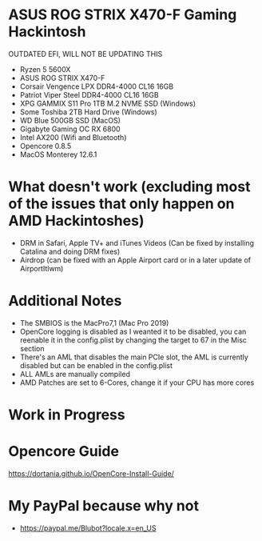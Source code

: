 # ASUS ROG STRIX X470-F Gaming Hackintosh

OUTDATED EFI, WILL NOT BE UPDATING THIS

- Ryzen 5 5600X
- ASUS ROG STRIX X470-F
- Corsair Vengence LPX DDR4-4000 CL16 16GB
- Patriot Viper Steel DDR4-4000 CL16 16GB
- XPG GAMMIX S11 Pro 1TB M.2 NVME SSD (Windows)
- Some Toshiba 2TB Hard Drive (Windows)
- WD Blue 500GB SSD (MacOS)
- Gigabyte Gaming OC RX 6800
- Intel AX200 (Wifi and Bluetooth)
- Opencore 0.8.5
- MacOS Monterey 12.6.1

# What doesn't work (excluding most of the issues that only happen on AMD Hackintoshes)

- DRM in Safari, Apple TV+ and iTunes Videos (Can be fixed by installing Catalina and doing DRM fixes)
- Airdrop (can be fixed with an Apple Airport card or in a later update of AirportItlwm)

# Additional Notes
- The SMBIOS is the MacPro7,1 (Mac Pro 2019)
- OpenCore logging is disabled as I weanted it to be disabled, you can reenable it in the config.plist by changing the target to 67 in the Misc section
- There's an AML that disables the main PCIe slot, the AML is currently disabled but can be enabled in the config.plist
- ALL AMLs are manually compiled 
- AMD Patches are set to 6-Cores, change it if your CPU has more cores

# Work in Progress


# Opencore Guide
https://dortania.github.io/OpenCore-Install-Guide/

# My PayPal because why not
- https://paypal.me/Blubot?locale.x=en_US
